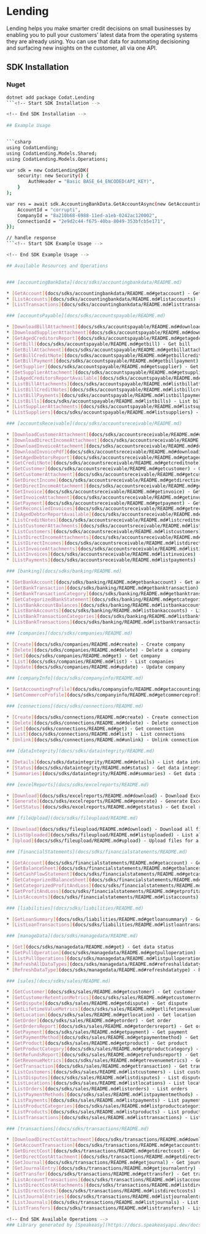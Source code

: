 # Lending
    
Lending helps you make smarter credit decisions on small businesses by enabling you to pull your customers' latest data from the operating systems they are already using. You can use that data for automating decisioning and surfacing new insights on the customer, all via one API.

## SDK Installation

### Nuget

```bash
dotnet add package Codat.Lending
```<!-- Start SDK Installation -->

<!-- End SDK Installation -->
    
## Example Usage


```csharp
using CodatLending;
using CodatLending.Models.Shared;
using CodatLending.Models.Operations;

var sdk = new CodatLendingSDK(
    security: new Security() {
        AuthHeader = "Basic BASE_64_ENCODED(API_KEY)",
    }
);

var res = await sdk.AccountingBankData.GetAccountAsync(new GetAccountingBankAccountRequest() {
    AccountId = "corrupti",
    CompanyId = "8a210b68-6988-11ed-a1eb-0242ac120002",
    ConnectionId = "2e9d2c44-f675-40ba-8049-353bfcb5e171",
});

// handle response
```<!-- Start SDK Example Usage -->

<!-- End SDK Example Usage -->

## Available Resources and Operations


### [accountingBankData](docs/sdks/accountingbankdata/README.md)

* [GetAccount](docs/sdks/accountingbankdata/README.md#getaccount) - Get bank account
* [ListAccounts](docs/sdks/accountingbankdata/README.md#listaccounts) - List bank accounts
* [ListTransactions](docs/sdks/accountingbankdata/README.md#listtransactions) - List bank account transactions

### [accountsPayable](docs/sdks/accountspayable/README.md)

* [DownloadBillAttachment](docs/sdks/accountspayable/README.md#downloadbillattachment) - Download bill attachment
* [DownloadSupplierAttachment](docs/sdks/accountspayable/README.md#downloadsupplierattachment) - Download supplier attachment
* [GetAgedCreditorsReport](docs/sdks/accountspayable/README.md#getagedcreditorsreport) - Aged creditors report
* [GetBill](docs/sdks/accountspayable/README.md#getbill) - Get bill
* [GetBillAttachment](docs/sdks/accountspayable/README.md#getbillattachment) - Get bill attachment
* [GetBillCreditNote](docs/sdks/accountspayable/README.md#getbillcreditnote) - Get bill credit note
* [GetBillPayment](docs/sdks/accountspayable/README.md#getbillpayment) - Get bill payment
* [GetSupplier](docs/sdks/accountspayable/README.md#getsupplier) - Get supplier
* [GetSupplierAttachment](docs/sdks/accountspayable/README.md#getsupplierattachment) - Get supplier attachment
* [IsAgedCreditorsReportAvailable](docs/sdks/accountspayable/README.md#isagedcreditorsreportavailable) - Aged creditors report available
* [ListBillAttachments](docs/sdks/accountspayable/README.md#listbillattachments) - List bill attachments
* [ListBillCreditNotes](docs/sdks/accountspayable/README.md#listbillcreditnotes) - List bill credit notes
* [ListBillPayments](docs/sdks/accountspayable/README.md#listbillpayments) - List bill payments
* [ListBills](docs/sdks/accountspayable/README.md#listbills) - List bills
* [ListSupplierAttachments](docs/sdks/accountspayable/README.md#listsupplierattachments) - List supplier attachments
* [ListSuppliers](docs/sdks/accountspayable/README.md#listsuppliers) - List suppliers

### [accountsReceivable](docs/sdks/accountsreceivable/README.md)

* [DownloadCustomerAttachment](docs/sdks/accountsreceivable/README.md#downloadcustomerattachment) - Download customer attachment
* [DownloadDirectIncomeAttachment](docs/sdks/accountsreceivable/README.md#downloaddirectincomeattachment) - Download direct income attachment
* [DownloadInvoiceAttachment](docs/sdks/accountsreceivable/README.md#downloadinvoiceattachment) - Download invoice attachment
* [DownloadInvoicePdf](docs/sdks/accountsreceivable/README.md#downloadinvoicepdf) - Get invoice as PDF
* [GetAgedDebtorsReport](docs/sdks/accountsreceivable/README.md#getageddebtorsreport) - Aged debtors report
* [GetCreditNote](docs/sdks/accountsreceivable/README.md#getcreditnote) - Get credit note
* [GetCustomer](docs/sdks/accountsreceivable/README.md#getcustomer) - Get customer
* [GetCustomerAttachment](docs/sdks/accountsreceivable/README.md#getcustomerattachment) - Get customer attachment
* [GetDirectIncome](docs/sdks/accountsreceivable/README.md#getdirectincome) - Get direct income
* [GetDirectIncomeAttachment](docs/sdks/accountsreceivable/README.md#getdirectincomeattachment) - Get direct income attachment
* [GetInvoice](docs/sdks/accountsreceivable/README.md#getinvoice) - Get invoice
* [GetInvoiceAttachment](docs/sdks/accountsreceivable/README.md#getinvoiceattachment) - Get invoice attachment
* [GetPayment](docs/sdks/accountsreceivable/README.md#getpayment) - Get payment
* [GetReconciledInvoices](docs/sdks/accountsreceivable/README.md#getreconciledinvoices) - Get reconciled invoices
* [IsAgedDebtorReportAvailable](docs/sdks/accountsreceivable/README.md#isageddebtorreportavailable) - Aged debtors report available
* [ListCreditNotes](docs/sdks/accountsreceivable/README.md#listcreditnotes) - List credit notes
* [ListCustomerAttachments](docs/sdks/accountsreceivable/README.md#listcustomerattachments) - List customer attachments
* [ListCustomers](docs/sdks/accountsreceivable/README.md#listcustomers) - List customers
* [ListDirectIncomeAttachments](docs/sdks/accountsreceivable/README.md#listdirectincomeattachments) - List direct income attachments
* [ListDirectIncomes](docs/sdks/accountsreceivable/README.md#listdirectincomes) - List direct incomes
* [ListInvoiceAttachments](docs/sdks/accountsreceivable/README.md#listinvoiceattachments) - List invoice attachments
* [ListInvoices](docs/sdks/accountsreceivable/README.md#listinvoices) - List invoices
* [ListPayments](docs/sdks/accountsreceivable/README.md#listpayments) - List payments

### [banking](docs/sdks/banking/README.md)

* [GetBankAccount](docs/sdks/banking/README.md#getbankaccount) - Get account
* [GetBankTransaction](docs/sdks/banking/README.md#getbanktransaction) - Get bank transaction
* [GetBankTransactionCategory](docs/sdks/banking/README.md#getbanktransactioncategory) - Get transaction category
* [GetCategorizedBankStatement](docs/sdks/banking/README.md#getcategorizedbankstatement) - Get categorized bank statement
* [ListBankAccountBalances](docs/sdks/banking/README.md#listbankaccountbalances) - List account balances
* [ListBankAccounts](docs/sdks/banking/README.md#listbankaccounts) - List accounts
* [ListBankTransactionCategories](docs/sdks/banking/README.md#listbanktransactioncategories) - List transaction categories
* [ListBankTransactions](docs/sdks/banking/README.md#listbanktransactions) - List transactions

### [companies](docs/sdks/companies/README.md)

* [Create](docs/sdks/companies/README.md#create) - Create company
* [Delete](docs/sdks/companies/README.md#delete) - Delete a company
* [Get](docs/sdks/companies/README.md#get) - Get company
* [List](docs/sdks/companies/README.md#list) - List companies
* [Update](docs/sdks/companies/README.md#update) - Update company

### [companyInfo](docs/sdks/companyinfo/README.md)

* [GetAccountingProfile](docs/sdks/companyinfo/README.md#getaccountingprofile) - Get company accounting profile
* [GetCommerceProfile](docs/sdks/companyinfo/README.md#getcommerceprofile) - Get company commerce profile

### [connections](docs/sdks/connections/README.md)

* [Create](docs/sdks/connections/README.md#create) - Create connection
* [Delete](docs/sdks/connections/README.md#delete) - Delete connection
* [Get](docs/sdks/connections/README.md#get) - Get connection
* [List](docs/sdks/connections/README.md#list) - List connections
* [Unlink](docs/sdks/connections/README.md#unlink) - Unlink connection

### [dataIntegrity](docs/sdks/dataintegrity/README.md)

* [Details](docs/sdks/dataintegrity/README.md#details) - List data integrity details
* [Status](docs/sdks/dataintegrity/README.md#status) - Get data integrity status
* [Summaries](docs/sdks/dataintegrity/README.md#summaries) - Get data integrity summaries

### [excelReports](docs/sdks/excelreports/README.md)

* [Download](docs/sdks/excelreports/README.md#download) - Download Excel report
* [Generate](docs/sdks/excelreports/README.md#generate) - Generate Excel report
* [GetStatus](docs/sdks/excelreports/README.md#getstatus) - Get Excel report status

### [fileUpload](docs/sdks/fileupload/README.md)

* [Download](docs/sdks/fileupload/README.md#download) - Download all files for a company
* [ListUploaded](docs/sdks/fileupload/README.md#listuploaded) - List all files uploaded by a company
* [Upload](docs/sdks/fileupload/README.md#upload) - Upload files for a company

### [financialStatements](docs/sdks/financialstatements/README.md)

* [GetAccount](docs/sdks/financialstatements/README.md#getaccount) - Get account
* [GetBalanceSheet](docs/sdks/financialstatements/README.md#getbalancesheet) - Get balance sheet
* [GetCashFlowStatement](docs/sdks/financialstatements/README.md#getcashflowstatement) - Get cash flow statement
* [GetCategorizedBalanceSheet](docs/sdks/financialstatements/README.md#getcategorizedbalancesheet) - Get categorized balance sheet statement
* [GetCategorizedProfitAndLoss](docs/sdks/financialstatements/README.md#getcategorizedprofitandloss) - Get categorized profit and loss statement
* [GetProfitAndLoss](docs/sdks/financialstatements/README.md#getprofitandloss) - Get profit and loss
* [ListAccounts](docs/sdks/financialstatements/README.md#listaccounts) - List accounts

### [liabilities](docs/sdks/liabilities/README.md)

* [GetLoanSummary](docs/sdks/liabilities/README.md#getloansummary) - Get loan summaries
* [ListLoanTransactions](docs/sdks/liabilities/README.md#listloantransactions) - List loan transactions

### [manageData](docs/sdks/managedata/README.md)

* [Get](docs/sdks/managedata/README.md#get) - Get data status
* [GetPullOperation](docs/sdks/managedata/README.md#getpulloperation) - Get pull operation
* [ListPullOperations](docs/sdks/managedata/README.md#listpulloperations) - List pull operations
* [RefreshAllDataTypes](docs/sdks/managedata/README.md#refreshalldatatypes) - Refresh all data
* [RefreshDataType](docs/sdks/managedata/README.md#refreshdatatype) - Refresh data type

### [sales](docs/sdks/sales/README.md)

* [GetCustomer](docs/sdks/sales/README.md#getcustomer) - Get customer
* [GetCustomerRetentionMetrics](docs/sdks/sales/README.md#getcustomerretentionmetrics) - Get customer retention metrics
* [GetDispute](docs/sdks/sales/README.md#getdispute) - Get dispute
* [GetLifetimeValueMetrics](docs/sdks/sales/README.md#getlifetimevaluemetrics) - Get lifetime value metrics
* [GetLocation](docs/sdks/sales/README.md#getlocation) - Get location
* [GetOrder](docs/sdks/sales/README.md#getorder) - Get order
* [GetOrdersReport](docs/sdks/sales/README.md#getordersreport) - Get orders report
* [GetPayment](docs/sdks/sales/README.md#getpayment) - Get payment
* [GetPaymentMethod](docs/sdks/sales/README.md#getpaymentmethod) - Get payment method
* [GetProduct](docs/sdks/sales/README.md#getproduct) - Get product
* [GetProductCategory](docs/sdks/sales/README.md#getproductcategory) - Get product category
* [GetRefundsReport](docs/sdks/sales/README.md#getrefundsreport) - Get refunds report
* [GetRevenueMetrics](docs/sdks/sales/README.md#getrevenuemetrics) - Get commerce revenue metrics
* [GetTransaction](docs/sdks/sales/README.md#gettransaction) - Get transaction
* [ListCustomers](docs/sdks/sales/README.md#listcustomers) - List customers
* [ListDisputes](docs/sdks/sales/README.md#listdisputes) - List disputes
* [ListLocations](docs/sdks/sales/README.md#listlocations) - List locations
* [ListOrders](docs/sdks/sales/README.md#listorders) - List orders
* [ListPaymentMethods](docs/sdks/sales/README.md#listpaymentmethods) - List payment methods
* [ListPayments](docs/sdks/sales/README.md#listpayments) - List payments
* [ListProductCategories](docs/sdks/sales/README.md#listproductcategories) - List product categories
* [ListProducts](docs/sdks/sales/README.md#listproducts) - List products
* [ListTransactions](docs/sdks/sales/README.md#listtransactions) - List transactions

### [transactions](docs/sdks/transactions/README.md)

* [DownloadDirectCostAttachment](docs/sdks/transactions/README.md#downloaddirectcostattachment) - Download direct cost attachment
* [GetAccountTransaction](docs/sdks/transactions/README.md#getaccounttransaction) - Get account transaction
* [GetDirectCost](docs/sdks/transactions/README.md#getdirectcost) - Get direct cost
* [GetDirectCostAttachment](docs/sdks/transactions/README.md#getdirectcostattachment) - Get direct cost attachment
* [GetJournal](docs/sdks/transactions/README.md#getjournal) - Get journal
* [GetJournalEntry](docs/sdks/transactions/README.md#getjournalentry) - Get journal entry
* [GetTransfer](docs/sdks/transactions/README.md#gettransfer) - Get transfer
* [ListAccountTransactions](docs/sdks/transactions/README.md#listaccounttransactions) - List account transactions
* [ListDirectCostAttachments](docs/sdks/transactions/README.md#listdirectcostattachments) - List direct cost attachments
* [ListDirectCosts](docs/sdks/transactions/README.md#listdirectcosts) - List direct costs
* [ListJournalEntries](docs/sdks/transactions/README.md#listjournalentries) - List journal entries
* [ListJournals](docs/sdks/transactions/README.md#listjournals) - List journals
* [ListTransfers](docs/sdks/transactions/README.md#listtransfers) - List transfers<!-- Start SDK Available Operations -->

<!-- End SDK Available Operations -->
### Library generated by [Speakeasy](https://docs.speakeasyapi.dev/docs/using-speakeasy/client-sdks)
